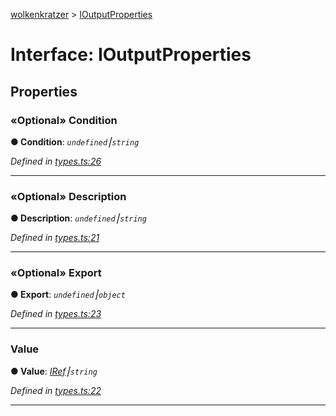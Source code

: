 [wolkenkratzer](../README.md) > [IOutputProperties](../interfaces/ioutputproperties.md)



# Interface: IOutputProperties


## Properties
<a id="condition"></a>

### «Optional» Condition

**●  Condition**:  *`undefined`⎮`string`* 

*Defined in [types.ts:26](https://github.com/arminhammer/wolkenkratzer/blob/ec8acae/src/types.ts#L26)*





___

<a id="description"></a>

### «Optional» Description

**●  Description**:  *`undefined`⎮`string`* 

*Defined in [types.ts:21](https://github.com/arminhammer/wolkenkratzer/blob/ec8acae/src/types.ts#L21)*





___

<a id="export"></a>

### «Optional» Export

**●  Export**:  *`undefined`⎮`object`* 

*Defined in [types.ts:23](https://github.com/arminhammer/wolkenkratzer/blob/ec8acae/src/types.ts#L23)*





___

<a id="value"></a>

###  Value

**●  Value**:  *[IRef](iref.md)⎮`string`* 

*Defined in [types.ts:22](https://github.com/arminhammer/wolkenkratzer/blob/ec8acae/src/types.ts#L22)*





___



